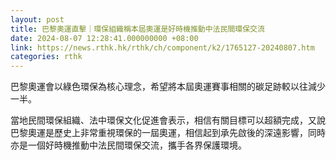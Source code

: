 ```yaml
---
layout: post
title: 巴黎奧運直擊｜環保組織稱本屆奧運是好時機推動中法民間環保交流
date: 2024-08-07 12:28:41.000000000 +08:00
link: https://news.rthk.hk/rthk/ch/component/k2/1765127-20240807.htm
categories: rthk
---
```


巴黎奧運會以綠色環保為核心理念，希望將本屆奧運賽事相關的碳足跡較以往減少一半。

當地民間環保組織、法中環保文化促進會表示，相信有關目標可以超額完成，又說巴黎奧運是歷史上非常重視環保的一屆奧運，相信起到承先啟後的深遠影響，同時亦是一個好時機推動中法民間環保交流，攜手各界保護環境。

